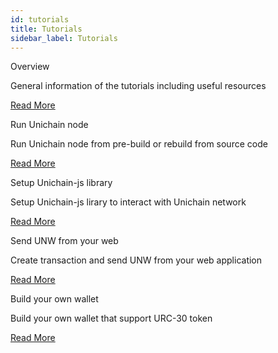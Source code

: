 ```yaml
---
id: tutorials
title: Tutorials
sidebar_label: Tutorials
---
```


<div class="main-container">
  <div class="cards">
    <div class="card card-1">
      <p class="card__title">Overview</p>
      <p class="card__content">General information of the tutorials including useful resources</p>
      <p class="card__apply">
        <a class="card__link" href="./tutorial-000" target="_blank">Read More <i class="fas fa-arrow-right"></i></a>
      </p>
    </div>
    <div class="card card-1">
      <p class="card__title">Run Unichain node</p>
      <p class="card__content">Run Unichain node from pre-build or rebuild from source code</p>
      <p class="card__apply">
        <a class="card__link" href="./tutorial-001" target="_blank">Read More <i class="fas fa-arrow-right"></i></a>
      </p>
      <!-- <p class="card__tag">[Medium]</p> -->
    </div>
    <div class="card card-1">
      <p class="card__title">Setup Unichain-js library</p>
      <p class="card__content">Setup Unichain-js lirary to interact with Unichain network</p>
      <p class="card__apply">
        <a class="card__link" href="./tutorial-002" target="_blank">Read More <i class="fas fa-arrow-right"></i></a>
      </p>
      <!-- <p class="card__tag">[Basic]</p> -->
    </div>
    <div class="card card-1">
      <p class="card__title">Send UNW from your web</p>
      <p class="card__content">Create transaction and send UNW from your web application</p>
      <p class="card__apply">
        <a class="card__link" href="./tutorial-003" target="_blank">Read More <i class="fas fa-arrow-right"></i></a>
      </p>
      <!-- <p class="card__tag">[Basic]</p> -->
    </div>
    <!-- <div class="card card-1">
      <p class="card__title">Create URC-20 token</p>
      <p class="card__content">create URC-20 token on UniChain network that similar to ERC-20 token on ETH</p>
      <p class="card__apply">
        <a class="card__link" href="./tutorial-004" target="_blank">Read More <i class="fas fa-arrow-right"></i></a>
      </p>
    </div>
    <div class="card card-1">
      <p class="card__title">Play with URC-30 token</p>
      <p class="card__content">Play with URC-30 token functions such as transfer, donate fee and more</p>
      <p class="card__apply">
        <a class="card__link" href="./tutorial-005" target="_blank">Read More <i class="fas fa-arrow-right"></i></a>
      </p>
    </div> -->
    <div class="card card-1">
      <p class="card__title">Build your own wallet</p>
      <p class="card__content">Build your own wallet that support URC-30 token</p>
      <p class="card__apply">
        <a class="card__link" href="./tutorial-006" target="_blank">Read More <i class="fas fa-arrow-right"></i></a>
      </p>
      <!-- <p class="card__tag">[Basic]</p> -->
    </div>
  </div>
</div>

